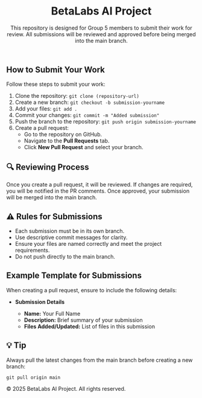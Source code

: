 <!DOCTYPE html>
<html lang="en">
<head>
    <meta charset="UTF-8">
    <meta name="viewport" content="width=device-width, initial-scale=1.0">
    <title>README - BetaLabs AI Project</title>
</head>
<body>
    <header>
        <h1>BetaLabs AI Project</h1>
        <p>This repository is designed for Group 5 members to submit their work for review. All submissions will be reviewed and approved before being merged into the main branch.</p>
    </header>
    <main>
        <section id="submission">
            <h2> How to Submit Your Work</h2>
            <p>Follow these steps to submit your work:</p>
            <ol>
                <li>Clone the repository: <code>git clone (repository-url)</code></li>
                <li>Create a new branch: <code>git checkout -b submission-yourname</code></li>
                <li>Add your files: <code>git add .</code></li>
                <li>Commit your changes: <code>git commit -m "Added submission"</code></li>
                <li>Push the branch to the repository: <code>git push origin submission-yourname</code></li>
                <li>Create a pull request:
                    <ul>
                        <li>Go to the repository on GitHub.</li>
                        <li>Navigate to the <strong>Pull Requests</strong> tab.</li>
                        <li>Click <strong>New Pull Request</strong> and select your branch.</li>
                    </ul>
                </li>
            </ol>
        </section>
        <section id="review">
            <h2>🔍 Reviewing Process</h2>
            <p>
                Once you create a pull request, it will be reviewed. If changes are required, you will be notified in the PR comments. 
                Once approved, your submission will be merged into the main branch.
            </p>
        </section>
        <section id="rules">
            <h2>⚠️ Rules for Submissions</h2>
            <ul>
                <li>Each submission must be in its own branch.</li>
                <li>Use descriptive commit messages for clarity.</li>
                <li>Ensure your files are named correctly and meet the project requirements.</li>
                <li>Do not push directly to the main branch.</li>
            </ul>
        </section>
        <section id="template">
            <h2>Example Template for Submissions</h2>
            <p>When creating a pull request, ensure to include the following details:</p>
            <ul>
                <li><strong>Submission Details</strong></li>
                <ul>
                    <li><strong>Name:</strong> Your Full Name</li>
                    <li><strong>Description:</strong> Brief summary of your submission</li>
                    <li><strong>Files Added/Updated:</strong> List of files in this submission</li>
                </ul>
            </ul>
        </section>
        <section id="tip">
            <h2>💡 Tip</h2>
            <p>
                Always pull the latest changes from the main branch before creating a new branch:
            </p>
            <code>git pull origin main</code>
        </section>
    </main>
    <footer>
        <p>&copy; 2025 BetaLabs AI Project. All rights reserved.</p>
    </footer>
</body>
</html>
